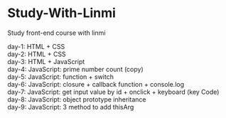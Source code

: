 # Study-With-Linmi
Study front-end course with linmi  

day-1: HTML + CSS  
day-2: HTML + CSS  
day-3: HTML + JavaScript  
day-4: JavaScript: prime number count (copy)  
day-5: JavaScript: function + switch  
day-6: JavaScript: closure + callback function + console.log  
day-7: JavaScript: get input value by id + onclick + keyboard (key Code)  
day-8: JavaScript: object prototype inheritance  
day-9: JavaScript: 3 method to add thisArg 